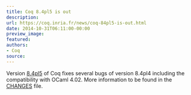 ```yaml
---
title: Coq 8.4pl5 is out
description:
url: https://coq.inria.fr/news/coq-84pl5-is-out.html
date: 2014-10-31T06:11:00-00:00
preview_image:
featured:
authors:
- Coq
source:
---
```



<p>Version <a href="https://coq.inria.fr/coq-84">8.4pl5</a> of Coq fixes several bugs of version 8.4pl4 including the compatibility with OCaml 4.02. More information to be found in the <a href="https://coq.inria.fr/distrib/V8.4pl5/CHANGES - [404 Not Found]">CHANGES</a> file.</p>

 
